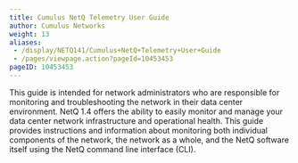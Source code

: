 ```yaml
---
title: Cumulus NetQ Telemetry User Guide
author: Cumulus Networks
weight: 13
aliases:
 - /display/NETQ141/Cumulus+NetQ+Telemetry+User+Guide
 - /pages/viewpage.action?pageId=10453453
pageID: 10453453
---
```

This guide is intended for network administrators who are responsible
for monitoring and troubleshooting the network in their data center
environment. NetQ 1.4 offers the ability to easily monitor and manage
your data center network infrastructure and operational health. This
guide provides instructions and information about monitoring both
individual components of the network, the network as a whole, and the
NetQ software itself using the NetQ command line interface (CLI).
